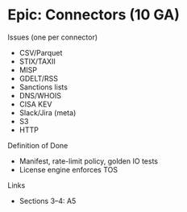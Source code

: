 # Epic: Connectors (10 GA)

Issues (one per connector)

- CSV/Parquet
- STIX/TAXII
- MISP
- GDELT/RSS
- Sanctions lists
- DNS/WHOIS
- CISA KEV
- Slack/Jira (meta)
- S3
- HTTP

Definition of Done

- Manifest, rate-limit policy, golden IO tests
- License engine enforces TOS

Links

- Sections 3–4: A5
